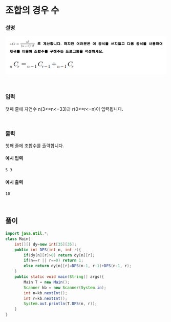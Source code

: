 # 조합의 경우 수
### 설명
![조합의경우수](../img/%EC%A1%B0%ED%95%A9%EC%9D%98%EA%B2%BD%EC%9A%B0%EC%88%98.PNG)

<br>

### 입력
첫째 줄에 자연수 n(3<=n<=33)과 r(0<=r<=n)이 입력됩니다.

<br>

### 출력
첫째 줄에 조합수를 출력합니다.


#### 예시 입력
```
5 3
```


#### 예시 출력
```
10
```


<br>


## 풀이
```java
import java.util.*;
class Main{
	int[][] dy=new int[35][35];
	public int DFS(int n, int r){
		if(dy[n][r]>0) return dy[n][r];
		if(n==r || r==0) return 1;
		else return dy[n][r]=DFS(n-1, r-1)+DFS(n-1, r);
	}
	public static void main(String[] args){
		Main T = new Main();
		Scanner kb = new Scanner(System.in);
		int n=kb.nextInt();
		int r=kb.nextInt();
		System.out.println(T.DFS(n, r));
	}
}
```

<br>

